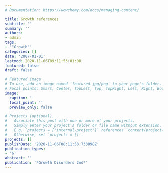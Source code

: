 ```yaml
---
# Documentation: https://wowchemy.com/docs/managing-content/

title: Growth references
subtitle: ''
summary: ''
authors:
- admin
tags:
- '"Growth"'
categories: []
date: '2007-01-01'
lastmod: 2020-11-06T09:11:53+01:00
featured: false
draft: false

# Featured image
# To use, add an image named `featured.jpg/png` to your page's folder.
# Focal points: Smart, Center, TopLeft, Top, TopRight, Left, Right, BottomLeft, Bottom, BottomRight.
image:
  caption: ''
  focal_point: ''
  preview_only: false

# Projects (optional).
#   Associate this post with one or more of your projects.
#   Simply enter your project's folder or file name without extension.
#   E.g. `projects = ["internal-project"]` references `content/project/deep-learning/index.md`.
#   Otherwise, set `projects = []`.
projects: []
publishDate: '2020-11-06T08:11:53.733898Z'
publication_types:
- '6'
abstract: ''
publication: '*Growth Disorders 2nd*'
---
```

